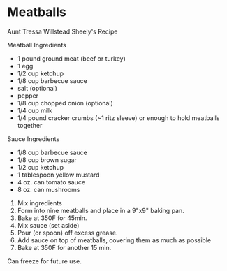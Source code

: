 Meatballs
=========

Aunt Tressa Willstead Sheely's Recipe

Meatball Ingredients

* 1 pound ground meat (beef or turkey)
* 1 egg
* 1/2 cup ketchup
* 1/8 cup barbecue sauce
* salt (optional)
* pepper
* 1/8 cup chopped onion (optional)
* 1/4 cup milk
* 1/4 pound cracker crumbs (~1 ritz sleeve) or enough to hold meatballs together

Sauce Ingredients

*  1/8 cup barbecue sauce
*  1/8 cup brown sugar
*  1/2 cup ketchup
*  1 tablespoon yellow mustard
*  4 oz. can tomato sauce
*  8 oz. can mushrooms

1. Mix ingredients
2. Form into nine meatballs and place in a 9"x9" baking pan. 
3. Bake at 350F for 45min.
4. Mix sauce (set aside)
5. Pour (or spoon) off excess grease.
6. Add sauce on top of meatballs, covering them as much as possible
7. Bake at 350F for another 15 min.

Can freeze for future use.
